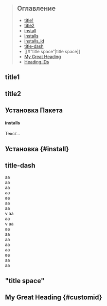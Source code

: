 > ## Оглавление  
> - [title1](#title1)   
> - [title2](#title2) 
> - [install](#установка-пакета) 
> - [installs](#installs) 
> - [installs_id](#i_id) 
> - [title-dash](#title-dash) 
> - [[#"title space"|title space]]
> - [My Great Heading](#customid)
> - <a href="#customid">Heading IDs</a>

## title1

## title2

## Установка Пакета
#### installs <span id="i_id"></span>
<div id='id'/>
Текст...


## Установка {#install}

## title-dash
aa  
aa  
aa  
aa  
aa  
aa  
aa  
v
aa  
aa  
v
aa  
aa  
aa  
aa  
aa  
aa  
aa  
aa  
aa  
## "title space" ##
## My Great Heading {#customid} ##
